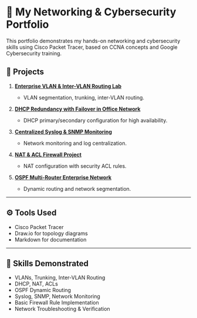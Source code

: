 # 💼 My Networking & Cybersecurity Portfolio

This portfolio demonstrates my hands-on networking and cybersecurity skills using Cisco Packet Tracer, based on CCNA concepts and Google Cybersecurity training.

## 🧩 Projects

1. **[Enterprise VLAN & Inter-VLAN Routing Lab](https://github.com/asmymhm/enterprise-vlan-intervlan-lab)**
   - VLAN segmentation, trunking, inter-VLAN routing.

2. **[DHCP Redundancy with Failover in Office Network](https://github.com/asmymhm/dhcp-redundancy-with-Failover-in-Office-Network-lab)**
   - DHCP primary/secondary configuration for high availability.

3. **[Centralized Syslog & SNMP Monitoring](https://github.com/asmymhm/centralized-syslog-snmp-monitoring-lab)**
   - Network monitoring and log centralization.

4. **[NAT & ACL Firewall Project](https://github.com/asmymhm/networking-nat-acl-firewall)**
   - NAT configuration with security ACL rules.

5. **[OSPF Multi-Router Enterprise Network](https://github.com/asmymhm/ospf-multi-router-office-network)**
   - Dynamic routing and network segmentation.

---

## ⚙️ Tools Used
- Cisco Packet Tracer  
- Draw.io for topology diagrams  
- Markdown for documentation  

---

## 🎯 Skills Demonstrated
- VLANs, Trunking, Inter-VLAN Routing  
- DHCP, NAT, ACLs  
- OSPF Dynamic Routing  
- Syslog, SNMP, Network Monitoring  
- Basic Firewall Rule Implementation  
- Network Troubleshooting & Verification  

